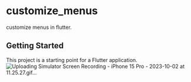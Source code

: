 # customize_menus

customize menus in flutter.

## Getting Started

This project is a starting point for a Flutter application.
![Uploading Simulator Screen Recording - iPhone 15 Pro - 2023-10-02 at 11.25.27.gif…]()


